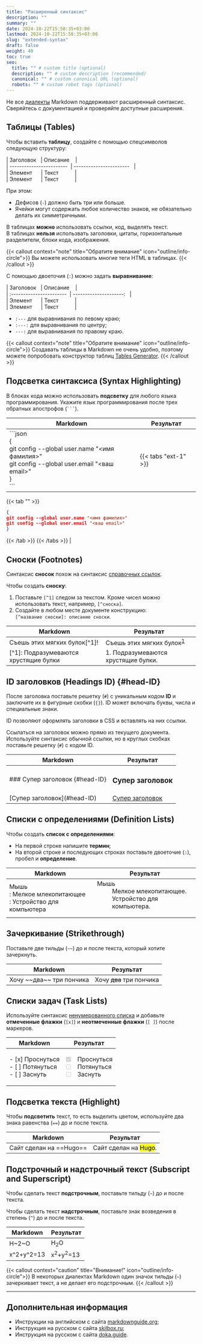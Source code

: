 ```yaml
---
title: "Расширенный синтаксис"
description: ""
summary: ""
date: 2024-10-22T15:58:35+03:00
lastmod: 2024-10-22T15:58:35+03:00
slug: "extended-syntax"
draft: false
weight: 40
toc: true
seo:
  title: "" # custom title (optional)
  description: "" # custom description (recommended)
  canonical: "" # custom canonical URL (optional)
  robots: "" # custom robot tags (optional)
---
```


Не все [диалекты](../introduction/#mark-1) Markdown поддерживают расширенный синтаксис. Сверяйтесь с документацией и проверяйте доступные
расширения.

## Таблицы (Tables)

Чтобы вставить **таблицу**, создайте с помощью спецсимволов следующую структуру:

| Заголовок&nbsp;&nbsp;&nbsp;| Описание&nbsp;&nbsp;&nbsp;&nbsp;|<br>
| \-\-\-\-\-\-\-\-\-\-\-\-\-\-\-\-\-\-\-\-\-\-\-\-&nbsp;&nbsp;| \-\-\-\-\-\-\-\-\-\-\-\-\-\-\-\-\-\-\-\-\-\-\-&nbsp;&nbsp;&nbsp;|<br>
| Элемент&nbsp;&nbsp;&nbsp;&nbsp;&nbsp;&nbsp;| Текст&nbsp;&nbsp;&nbsp;&nbsp;&nbsp;&nbsp;&nbsp;&nbsp;&nbsp;&nbsp;&nbsp;|<br>
| Элемент&nbsp;&nbsp;&nbsp;&nbsp;&nbsp;&nbsp;| Текст&nbsp;&nbsp;&nbsp;&nbsp;&nbsp;&nbsp;&nbsp;&nbsp;&nbsp;&nbsp;&nbsp;|<br>

При этом:
-  Дефисов (`-`) должно быть три или больше.
-  Ячейки могут содержать любое количество знаков, не обязательно делать их симметричными.

В таблицах **можно** использовать ссылки, код, выделять текст.<br>
В таблицах **нельзя** использвать заголовки, цитаты, горизонтальные разделители, блоки кода, изображения.

{{< callout context="note" title="Обратите внимание" icon="outline/info-circle">}}
Вы можете использовать многие теги HTML в таблицах.
{{< /callout >}}

С помощью двоеточия (`:`) можно задать **выравнивание**:

| Заголовок&nbsp;&nbsp;&nbsp;| Описание&nbsp;&nbsp;&nbsp;&nbsp;|<br>
| :\-\-\-\-\-\-\-\-\-\-\-\-\-\-\-\-\-\-\-\-\-\-\-&nbsp;&nbsp;| \-\-\-\-\-\-\-\-\-\-\-\-\-\-\-\-\-\-\-\-\-:&nbsp;&nbsp;&nbsp;|<br>
| Элемент&nbsp;&nbsp;&nbsp;&nbsp;&nbsp;&nbsp;| Текст&nbsp;&nbsp;&nbsp;&nbsp;&nbsp;&nbsp;&nbsp;&nbsp;&nbsp;&nbsp;&nbsp;|<br>
| Элемент&nbsp;&nbsp;&nbsp;&nbsp;&nbsp;&nbsp;| Текст&nbsp;&nbsp;&nbsp;&nbsp;&nbsp;&nbsp;&nbsp;&nbsp;&nbsp;&nbsp;&nbsp;|<br>

- `:---` для выравнивания по левому краю;
- `:---:` для выравнивания по центру;
- `---:` для выравнивания по правому краю.

{{< callout context="note" title="Обратите внимание" icon="outline/info-circle">}}
Создавать таблицы в Markdown не очень удобно, поэтому можете попробовать конструктор таблиц [Tables Generator](https://www.tablesgenerator.com/markdown_tables).
{{< /callout >}}

## Подсветка синтаксиса (Syntax Highlighting)

В блоках кода можно использовать **подсветку** для любого языка программирования. Укажите язык программирования после трех обратных апострофов (`` ``` ``).

| Markdown                                                     | Результат                                                 |
| ------------------------------------------------------------ | --------------------------------------------------------- |
| \```json<br>{<br>git config --global user.name "<имя фамилия>"<br>git config --global user.email "<ваш email>"<br>}<br>```                                                        | {{< tabs "ext-1" >}}
{{< tab "" >}}

```json {frame="none", title=""}
{
git config --global user.name "<имя фамилия>"
git config --global user.email "<ваш email>"
}
```
{{< /tab >}}
{{< /tabs >}}               |


## Сноски (Footnotes)

Синтаксис **сносок** похож на синтаксис [справочных ссылок](../basic-syntax/#link-2).

Чтобы создать **сноску**:
1.  Поставьте `[^1]` следом за текстом. Кроме чисел можно использовать текст, например, `[^сноска]`.
2.  Создайте в любом месте документе конструкцию:<br>`[^название сноски]: описание сноски`.

| Markdown                                                                                  | Результат                                                                                 |
| ----------------------------------------------------------------------------------------- | ----------------------------------------------------------------------------------------- |
| Съешь этих мягких булок[^1]!                                                               | Съешь этих мягких булок<sup><a href="#footnote-1" class="footnote-ref" id="ref-1">1</a></sup> |
| [^1]: Подразумеваются хрустящие булки                                                     |<div class="footnote" id="footnote-1">1. Подразумеваются хрустящие булки. </div>|

## ID заголовков (Headings ID) {#head-ID}

После заголовка поставьте решетку (`#`) с уникальным кодом **ID** и заключите их в фигурные скобки (`{}`). ID может включать
буквы, числа и специальные знаки.

ID позволяют оформлять заголовки в CSS и вставлять на них ссылки. 

Ссылаться на заголовок можно прямо из текущего документа. Используйте синтаксис обычной ссылки, но в круглых скобках поставьте решетку (`#`)
с кодом ID.

| Markdown                                                     | Результат                                                 |
| ------------------------------------------------------------ | --------------------------------------------------------- |
| ### Супер заголовок {#head-ID}                                | <h3 id="head-ID">Супер заголовок</h3>                  |
| \[Супер заголовок](#head-ID)                                 | <a href="#head-ID">Супер заголовок</a>                    |

## Списки с определениями (Definition Lists)

Чтобы создать **список с определениями**:
-  На первой строке напишите **термин**;
-  На второй строке и последующих строках поставьте двоеточие (`:`), пробел и **определение**.

| Markdown                                                     | Результат                                                 |
| ------------------------------------------------------------ | --------------------------------------------------------- |
| Мышь<br>: Мелкое млекопитающее<br>: Устройство для компьютера| <dl><dt>Мышь</dt><dd>Мелкое млекопитающее.</dd><dd>Устройство для компьютера.</dd></dl>                   |

## Зачеркивание (Strikethrough)

Поставьте две тильды (`~~`) до и после текста, который хотите зачеркнуть.

| Markdown                                                     | Результат                                                 |
| ------------------------------------------------------------ | --------------------------------------------------------- |
| Хочу \~~два~~ три пончика                                    | Хочу ~~два~~ три пончика                                  |

## Списки задач (Task Lists)

Используйте синтаксис [ненумерованного списка](../basic-syntax/#список-1) и добавьте **отмеченные флажки** (`[x]`) и **неотмеченные флажки** (`[ ]`) после маркеров.

| Markdown                                                     | Результат                                                 |
| ------------------------------------------------------------ | --------------------------------------------------------- |
| - [x] Проснуться<br>- [&nbsp;] Потянуться<br>- [&nbsp;] Заснуть        | <ul class="task-list"><li class="task-list-item"><input type="checkbox" checked disabled> Проснуться</li><li class="task-list-item"><input type="checkbox" disabled> Потянуться</li><li class="task-list-item"><input type="checkbox" disabled> Заснуть</li></ul>                                        |

## Подсветка текста (Highlight)

Чтобы **подсветить** текст, то есть выделить цветом, используйте два знака равенства (`==`) до и после текста.

| Markdown                                                     | Результат                                                 |
| ------------------------------------------------------------ | --------------------------------------------------------- |
| Сайт сделан на ==Hugo==                                      | Сайт сделан на <mark>Hugo</mark>.                         |

## Подстрочный и надстрочный текст (Subscript and Superscript)

Чтобы сделать текст **подстрочным**, поставьте тильду (`~`) до и после текста.

Чтобы сделать текст **надстрочным**, поставьте знак возведения в степень (`^`) до и после текста.

| Markdown                                                     | Результат                                                 |
| ------------------------------------------------------------ | --------------------------------------------------------- |
| H\~2~O                                                       | H<sub>2</sub>O                                            |
| x^2+y^2=13                                                   | x<sup>2</sup>+y<sup>2</sup>=13                            |

{{< callout context="caution" title="Внимание!" icon="outline/info-circle">}}
В некоторых диалектах Markdown один значок тильды (`~`) зачеркивает текст, а не делает его подстрочным.
{{< /callout >}}

---

## Дополнительная информация

* Инструкции на английском с сайта [markdownguide.org](https://www.markdownguide.org/basic-syntax/);
* Инструкция на русском с сайта [skilbox.ru](https://skillbox.ru/media/code/yazyk-razmetki-markdown-shpargalka-po-sintaksisu-s-primerami/);
* Инструкция на русском с сайта [doka.guide](https://doka.guide/tools/markdown/).